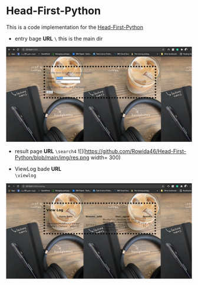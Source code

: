 # Head-First-Python


This is a code implementation for the [Head-First-Python](https://www.amazon.com/Head-First-Python-Brain-Friendly-Guide/dp/1449382673)

- entry bage __URL__ 
`\` this is the main dir

![](https://github.com/Rowida46/Head-First-Python/blob/main/img/entry.png)

- result page __URL__ 
`\search4`
![](https://github.com/Rowida46/Head-First-Python/blob/main/img/res.png width= 300)


- ViewLog bade __URL__  
`\viewlog`

![](https://github.com/Rowida46/Head-First-Python/blob/main/img/view_log.png)
